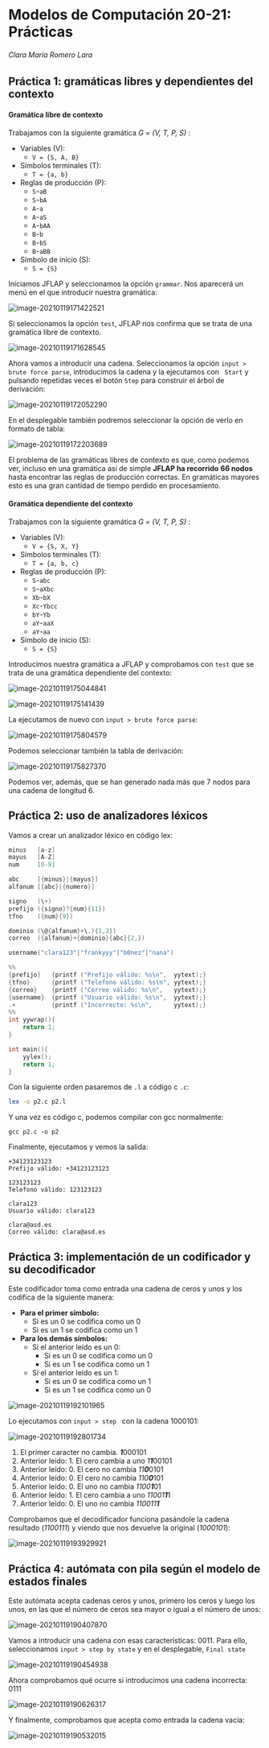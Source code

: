 # Modelos de Computación 20-21: Prácticas

###### Clara María Romero Lara



## Práctica 1: gramáticas libres y dependientes del contexto

#### Gramática libre de contexto

Trabajamos con la siguiente gramática *G = (V, T, P, S)* :

- Variables (V): 
  - `V = {S, A, B}`
- Símbolos terminales (T): 
  - `T = {a, b} `
- Reglas de producción (P): 
  - `S➛aB`
  - `S➛bA`
  - `A➛a`
  - `A➛aS  `
  - `A➛bAA  `
  - `B➛b  `
  - `B➛bS  `
  - `B➛aBB  `
- Símbolo de inicio (S): 
  - `S = {S}`

Iniciamos JFLAP y seleccionamos la opción `grammar`. Nos aparecerá un menú en el que introducir nuestra gramática:

![image-20210119171422521](/home/clara/.config/Typora/typora-user-images/image-20210119171422521.png)

Si seleccionamos la opción `test`, JFLAP nos confirma que se trata de una gramática libre de contexto.

![image-20210119171628545](/home/clara/.config/Typora/typora-user-images/image-20210119171628545.png)

Ahora vamos a introducir una cadena. Seleccionamos la opción `input > brute force parse`, introducimos la cadena y la ejecutamos con ` Start` y pulsando repetidas veces el botón `Step` para construir el árbol de derivación:

![image-20210119172052290](/home/clara/.config/Typora/typora-user-images/image-20210119172052290.png)

En el desplegable también podremos seleccionar la opción de verlo en formato de tabla:

![image-20210119172203689](/home/clara/.config/Typora/typora-user-images/image-20210119172203689.png)

El problema de las gramáticas libres de contexto es que, como podemos ver, incluso en una gramática así de simple  **JFLAP ha recorrido** **66 nodos** hasta encontrar las reglas de producción correctas. En gramáticas mayores esto es una gran cantidad de tiempo perdido en procesamiento.

#### Gramática dependiente del contexto

Trabajamos con la siguiente gramática *G = (V, T, P, S)* :

- Variables (V): 
  - `V = {S, X, Y}`
- Símbolos terminales (T): 
  - `T = {a, b, c} `
- Reglas de producción (P): 
  - `S➛abc`
  - `S➛aXbc`
  - `Xb➛bX`
  - `Xc➛Ybcc`
  - `bY➛Yb`
  - `aY➛aaX  `
  - `aY➛aa  `
- Símbolo de inicio (S): 
  - `S = {S}`



Introducimos nuestra gramática a JFLAP y comprobamos con `test` que se trata de una gramática dependiente del contexto:

![image-20210119175044841](/home/clara/.config/Typora/typora-user-images/image-20210119175044841.png)

![image-20210119175141439](/home/clara/.config/Typora/typora-user-images/image-20210119175141439.png)

La ejecutamos de nuevo con `input > brute force parse`:

![image-20210119175804579](/home/clara/.config/Typora/typora-user-images/image-20210119175804579.png)

Podemos seleccionar también la tabla de derivación:

![image-20210119175827370](/home/clara/.config/Typora/typora-user-images/image-20210119175827370.png)

Podemos ver, además, que se han generado nada más que 7 nodos para una cadena de longitud 6.



## Práctica 2: uso de analizadores léxicos

Vamos a crear un analizador léxico en código lex:

```c
minus	[a-z]
mayus	[A-Z]
num		[0-9]

abc		[{minus}|{mayus}]
alfanum [{abc}|{numero}]

signo	(\+)
prefijo	({signo}?{num}{11})
tfno	({num}{9})

dominio (\@{alfanum}+\.){1,2})
correo	({alfanum}+{dominio}{abc}{2,})

username("clara123"|"frankyyy"|"b0nez"|"nana")

%%
{prefijo}	{printf ("Prefijo válido: %s\n",  yytext);}
{tfno}		{printf ("Telefono válido: %s\n", yytext);}
{correo}	{printf ("Correo válido: %s\n",   yytext);}
{username}	{printf ("Usuario válido: %s\n",  yytext);}
.+			{printf ("Incorrecto: %s\n",      yytext);}
%%
int yywrap(){
	return 1;
}

int main(){
	yylex();
	return 1;
}
```

Con la siguiente orden pasaremos de `.l` a código c `.c`:

```bash
lex -o p2.c p2.l
```

 Y una vez es código c, podemos compilar con gcc normalmente:

```
gcc p2.c -o p2 
```

Finalmente, ejecutamos y vemos la salida:

```
+34123123123
Prefijo válido: +34123123123

123123123
Telefono válido: 123123123

clara123
Usuario válido: clara123

clara@asd.es
Correo válido: clara@asd.es
```



## Práctica 3: implementación de un codificador y su decodificador

Este codificador toma como entrada una cadena de ceros y unos y los codifica de la siguiente manera:

- **Para el primer símbolo:**
  - Si es un 0 se codifica como un 0
  - Si es un 1 se codifica como un 1
- **Para los demás símbolos:**
  - Si el anterior leído es un 0:
    - Si es un 0 se codifica como un 0
    - Si es un 1 se codifica como un 1
  - Si el anterior leído es un 1:
    - Si es un 0 se codifica como un 1
    - Si es un 1 se codifica como un 0

![image-20210119192101965](/home/clara/.config/Typora/typora-user-images/image-20210119192101965.png)

Lo ejecutamos con  `input > step ` con la cadena 1000101:

![image-20210119192801734](/home/clara/.config/Typora/typora-user-images/image-20210119192801734.png)

1. El primer caracter no cambia. ***1***000101
2. Anterior leído: 1. El cero cambia a uno *1**1***00101
3. Anterior leído: 0. El cero no cambia *11**0***0101
4. Anterior leído: 0. El cero no cambia *110**0***101
5. Anterior leído: 0. El uno no cambia *1100**1***01
6. Anterior leído: 1. El cero cambia a uno *11001**1***1
7. Anterior leído: 0. El uno no cambia *110011**1***

Comprobamos que el decodificador funciona pasándole la cadena resultado (*1100111*) y viendo que nos devuelve la original (*1000101*):

![image-20210119193929921](/home/clara/.config/Typora/typora-user-images/image-20210119193929921.png)



## Práctica 4: autómata con pila según el modelo de estados finales

Este autómata acepta cadenas ceros y unos, primero los ceros y luego los unos, en las que el número de ceros sea mayor o igual a el número de unos:

![image-20210119190407870](/home/clara/.config/Typora/typora-user-images/image-20210119190407870.png)

Vamos a introducir una cadena con esas características: 0011. Para ello, seleccionamos `input > step by state` y en el desplegable, `Final state`

![image-20210119190454938](/home/clara/.config/Typora/typora-user-images/image-20210119190454938.png)

Ahora comprobamos qué ocurre si introducimos una cadena incorrecta: 0111

![image-20210119190626317](/home/clara/.config/Typora/typora-user-images/image-20210119190626317.png)

Y finalmente, comprobamos que acepta como entrada la cadena vacía:

![image-20210119190532015](/home/clara/.config/Typora/typora-user-images/image-20210119190532015.png)